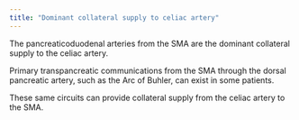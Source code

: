 ```yaml
---
title: "Dominant collateral supply to celiac artery"
---
```

The pancreaticoduodenal arteries from the SMA are the dominant collateral supply to the celiac artery.

Primary transpancreatic communications from the SMA through the dorsal pancreatic artery, such as the Arc of Buhler, can exist in some patients.

These same circuits can provide collateral supply from the celiac artery to the SMA.


